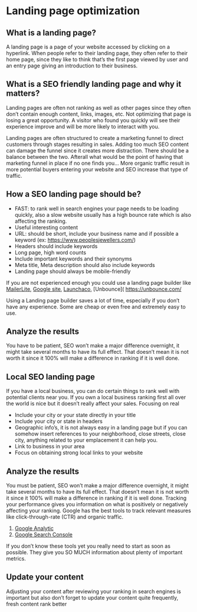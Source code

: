 # Landing page optimization

## What is a landing page? 

A landing page is a page of your website accessed by clicking on a hyperlink. When people refer to their landing page, they often refer to their home page, since they like to think that’s the first page viewed by user and an entry page giving an introduction to their business. 

## What is a SEO friendly landing page and why it matters?

Landing pages are often not ranking as well as other pages since they often don’t contain enough content, links, images, etc. Not optimizing that page is losing a great opportunity. A visitor who found you quickly will see their experience improve and will be more likely to interact with you. 

Landing pages are often structured to create a marketing funnel to direct customers through stages resulting in sales. Adding too much SEO content can damage the funnel since it creates more distraction. There should be a balance between the two. Afterall what would be the point of having that marketing funnel in place if no one finds you… More organic traffic result in more potential buyers entering your website and SEO increase that type of traffic. 

## How a SEO landing page should be?

-	FAST: to rank well in search engines your page needs to be loading quickly, also a slow website usually has a high bounce rate which is also affecting the ranking. 
-	Useful interesting content
-	URL: should be short, include your business name and if possible a keyword (ex: https://www.peoplesjewellers.com/)
-	Headers should include keywords
-	Long page, high word counts
-	Include important keywords and their synonyms
-	Meta title, Meta description should also include keywords
-	Landing page should always be mobile-friendly

If you are not experienced enough you could use a landing page builder  like [MailerLite]( https://www.mailerlite.com/features/landing-pages), [Google site]( https://sites.google.com/new), [Launchaco](https://www.launchaco.com/?utm_source=zapier.com&utm_medium=referral&utm_campaign=zapier), [Unbounce]( https://unbounce.com/

Using a Landing page builder saves a lot of time, especially if you don’t have any experience. Some are cheap or even free and extremely easy to use. 

## Analyze the results

You have to be patient, SEO won’t make a major difference overnight, it might take several months to have its full effect. That doesn’t mean it is not worth it since it 100% will make a difference in ranking if it is well done. 

## Local SEO landing page

If you have a local business, you can do certain things to rank well with potential clients near you. If you own a local business ranking first all over the world is nice but it doesn’t really affect your sales. Focusing on real 
-	Include your city or your state directly in your title 
-	Include your city or state in headers
-	Geographic info’s, it is not always easy in a landing page but if you can somehow insert references to your neighborhood, close streets, close city, anything related to your emplacement it can help you. 
-	Link to business in your area
-	Focus on obtaining strong local links to your website

## Analyze the results

You must be patient, SEO won’t make a major difference overnight, it might take several months to have its full effect. That doesn’t mean it is not worth it since it 100% will make a difference in ranking if it is well done. 
Tracking your performance gives you information on what is positively or negatively affecting your ranking. Google has the best tools to track relevant measures like click-through-rate (CTR) and organic traffic. 

1. [Google Analytic](https://analytics.google.com/analytics/web/)
2. [Google Search Console](https://search.google.com/search-console/about)

If you don’t know these tools yet you really need to start as soon as possible. They give you SO MUCH information about plenty of important metrics. 

## Update your content 

Adjusting your content after reviewing your ranking in search engines is important but also don’t forget to update your content quite frequently, fresh content rank better 
